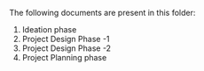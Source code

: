 The following documents are present in this folder:
1. Ideation phase
2. Project Design Phase -1
3. Project Design Phase -2
4. Project Planning phase


